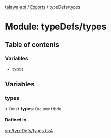 [talawa-api](../README.md) / [Exports](../modules.md) / typeDefs/types

# Module: typeDefs/types

## Table of contents

### Variables

- [types](typeDefs_types.md#types)

## Variables

### types

• `Const` **types**: `DocumentNode`

#### Defined in

[src/typeDefs/types.ts:4](https://github.com/PalisadoesFoundation/talawa-api/blob/ca38e6d/src/typeDefs/types.ts#L4)
